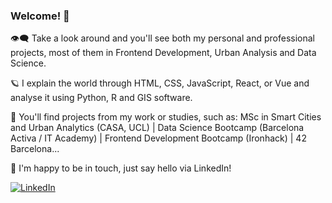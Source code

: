### Welcome! 👋



👁️‍🗨️ Take a look around and you'll see both my personal and professional projects, most of them in Frontend Development, Urban Analysis and Data Science.

🪐 I explain the world through HTML, CSS, JavaScript, React, or Vue and analyse it using Python, R and GIS software.

🎲 You'll find projects from my work or studies, such as:
MSc in Smart Cities and Urban Analytics (CASA, UCL)  |  Data Science Bootcamp  (Barcelona Activa / IT Academy)  |  Frontend Development Bootcamp (Ironhack)  |  42 Barcelona...

🤝 I'm happy to be in touch, just say hello via LinkedIn!

[![LinkedIn](https://img.shields.io/badge/-LinkedIn-black.svg?style=flat-square&logo=linkedin&colorB=555)](https://www.linkedin.com/in/edaimon/)
